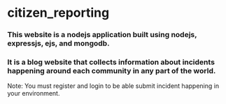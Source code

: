 # citizen_reporting

### This website is a nodejs application built using nodejs, expressjs, ejs, and mongodb.
### It is a blog website that collects information about incidents happening around each community in any part of the world. 

Note: You must register and login to be able submit incident happening in your environment.
